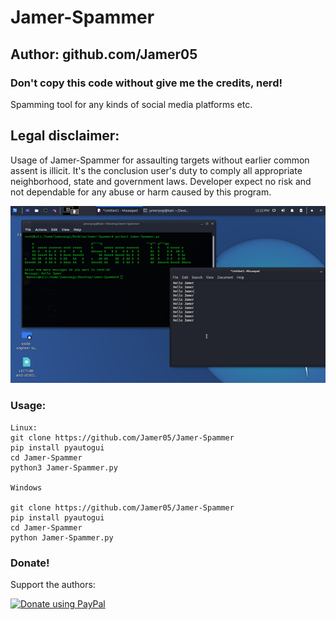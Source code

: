 # Jamer-Spammer
## Author: github.com/Jamer05
### Don't copy this code without give me the credits, nerd!  
Spamming tool for any kinds of social media platforms etc.

## Legal disclaimer:
Usage of Jamer-Spammer for assaulting targets without earlier common assent is illicit. It's the conclusion user's duty to comply all appropriate neighborhood, state and government laws. Developer expect no risk and not dependable for any abuse or harm caused by this program.

![sh](https://github.com/Jamer05/Jamer-Spammer/blob/main/spamImages.png)

### Usage:
```
Linux:
git clone https://github.com/Jamer05/Jamer-Spammer
pip install pyautogui
cd Jamer-Spammer
python3 Jamer-Spammer.py

Windows

git clone https://github.com/Jamer05/Jamer-Spammer
pip install pyautogui
cd Jamer-Spammer
python Jamer-Spammer.py

```

### Donate!
Support the authors:

<noscript><a href=""><img alt="Donate using PayPal" src="https://www.paypalobjects.com/webstatic/en_US/i/buttons/checkout-logo-small.png"></a></noscript>
